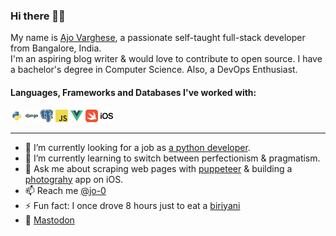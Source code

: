 ### Hi there 👋🏽

My name is [Ajo Varghese](https://www.linkedin.com/in/jo-0/), a passionate self-taught full-stack developer from Bangalore, India.\
I'm an aspiring blog writer & would love to contribute to open source. I have a bachelor's degree in Computer Science. Also, a DevOps Enthusiast.


#### Languages, Frameworks and Databases I've worked with:

<code><a href="https://www.python.org"><img height="20" src="https://raw.githubusercontent.com/github/explore/80688e429a7d4ef2fca1e82350fe8e3517d3494d/topics/python/python.png"></a></code>
<code><a href="https://www.djangoproject.com"><img height="20" src="https://raw.githubusercontent.com/github/explore/80688e429a7d4ef2fca1e82350fe8e3517d3494d/topics/django/django.png"></a></code>
<code><a href="https://www.postgresql.org"><img height="20" src="https://raw.githubusercontent.com/github/explore/80688e429a7d4ef2fca1e82350fe8e3517d3494d/topics/postgresql/postgresql.png"></a></code>
<code><a href="https://developer.mozilla.org/en-US/docs/Web/javascript"><img height="20" src="https://raw.githubusercontent.com/github/explore/80688e429a7d4ef2fca1e82350fe8e3517d3494d/topics/javascript/javascript.png"></a></code>
<code><a href="https://vuejs.org"><img height="20" src="https://raw.githubusercontent.com/github/explore/80688e429a7d4ef2fca1e82350fe8e3517d3494d/topics/vue/vue.png"></a></code>
<code><a href="https://www.swift.org"><img height="20" src="https://raw.githubusercontent.com/github/explore/80688e429a7d4ef2fca1e82350fe8e3517d3494d/topics/swift/swift.png"></a></code>
<code><a href="https://developer.apple.com/ios/"><img height="20" src="https://raw.githubusercontent.com/github/explore/80688e429a7d4ef2fca1e82350fe8e3517d3494d/topics/ios/ios.png"></a></code>

---
- 🔭 I’m currently looking for a job as [a python developer](https://ajovarghese.com/).
- 🌱 I’m currently learning to switch between perfectionism & pragmatism.
- 💬 Ask me about scraping web pages with [puppeteer](https://developer.chrome.com/docs/puppeteer/overview/) & building a [photograhy](https://kartickvad.github.io/futurecam-website/) app on iOS.
- 📫 Reach me [@jo-0](mailto:jo-0@outlook.in)
- ⚡ Fun fact: I once drove 8 hours just to eat a [biriyani](https://en.wikipedia.org/wiki/Biryani)
- 🦣 <a rel="me" href="https://fosstodon.org/@blak_stig">Mastodon</a>


<!--
**jo-0/jo-0** is a ✨ _special_ ✨ repository because its `README.md` (this file) appears on your GitHub profile.
🔨 [WIP](https://ajovarghese.com/)

Here are some ideas to get you started:

- 🔭 I’m currently working on ...
- 🌱 I’m currently learning ...
- 👯 I’m looking to collaborate on ...
- 🤔 I’m looking for help with ...
- 💬 Ask me about ...
- 📫 How to reach me: ...
- 😄 Pronouns: ...
- ⚡ Fun fact: ...
-->
